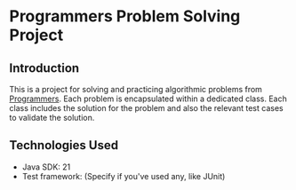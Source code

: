 # Programmers Problem Solving Project

## Introduction

This is a project for solving and practicing algorithmic problems from [Programmers](https://programmers.co.kr/). Each
problem is encapsulated within a dedicated class. Each class includes the solution for the problem and also the relevant
test cases to validate the solution.

## Technologies Used

- Java SDK: 21
- Test framework: (Specify if you've used any, like JUnit)
